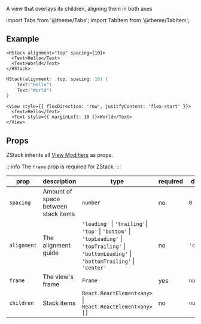---
---

A view that overlays its children, aligning them in both axes

import Tabs from '@theme/Tabs';
import TabItem from '@theme/TabItem';

## Example

<Tabs>
<TabItem value="srn" label="swiftui-react-native">

```tsx
<HStack alignment="top" spacing={10}>
  <Text>Hello</Text>
  <Text>World</Text>
</HStack>
```

</TabItem>
<TabItem value="swiftui" label="SwiftUI">

```swift
HStack(alignment: .top, spacing: 10) {
    Text("Hello")
    Text("World")
}
```

</TabItem>
<TabItem value="react-native" label="React Native">

```tsx
<View style={{ flexDirection: 'row', jusitfyContent: 'flex-start' }}>
  <Text>Hello</Text>
  <Text style={{ marginLeft: 10 }}>World</Text>
</View>
```

</TabItem>
</Tabs>

## Props

ZStack inherits all [View Modifiers](../modifiers#view-modifiers) as props.

:::info
The `frame` prop is required for ZStack.
:::

| prop        | description                         | type                                                                                                                                                                              | required | default    |
| ----------- | ----------------------------------- | --------------------------------------------------------------------------------------------------------------------------------------------------------------------------------- | -------- | ---------- |
| `spacing`   | Amount of space between stack items | `number`                                                                                                                                                                          | no       | `0`        |
| `alignment` | The alignment guide                 | `'leading'` &#124; `'trailing'`&#124; `'top'` &#124; `'bottom'` &#124; `'topLeading'` &#124; `'topTrailing'` &#124; `'bottomLeading'` &#124; `'bottomTrailing'` &#124; `'center'` | no       | `'center'` |
| `frame`     | The view's frame                    | `Frame`                                                                                                                                                                           | yes      | `null`     |
| `children`  | Stack items                         | `React.ReactElement<any>` &#124; `React.ReactElement<any>[]`                                                                                                                      | no       | `null`     |
